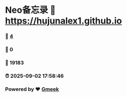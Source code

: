 # Neo备忘录 :link: https://hujunalex1.github.io 
### :page_facing_up: [4](https://hujunalex1.github.io/tag.html) 
### :speech_balloon: 0 
### :hibiscus: 19183 
### :alarm_clock: 2025-09-02 17:58:46 
### Powered by :heart: [Gmeek](https://github.com/Meekdai/Gmeek)
